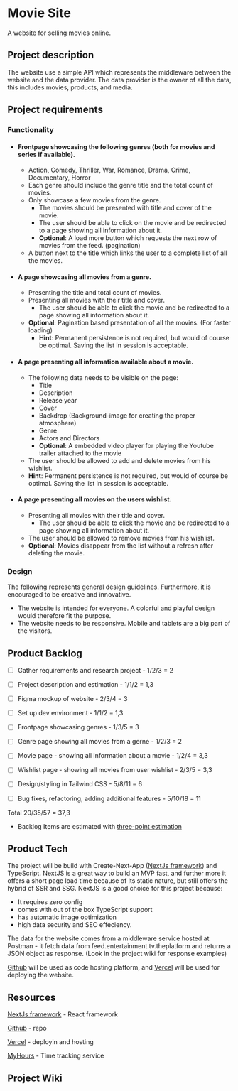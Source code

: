 # Movie Site
A website for selling movies online.

## Project description
The website use a simple API which represents the middleware between the website and the data provider. The data provider is the owner of all the data, this includes movies, products, and media.

## Project requirements

### Functionality

- #### Frontpage showcasing the following genres (both for movies and series if available).
    - Action, Comedy, Thriller, War, Romance, Drama, Crime, Documentary, Horror
    - Each genre should include the genre title and the total count of movies.
    - Only showcase a few movies from the genre.
        - The movies should be presented with title and cover of the movie.
        - The user should be able to click on the movie and be redirected to a page showing all information about it.
        - **Optional**: A load more button which requests the next row of movies from the feed. (pagination)
    - A button next to the title which links the user to a complete list of all the movies.
- #### A page showcasing all movies from a genre.
    - Presenting the title and total count of movies.
    - Presenting all movies with their title and cover.
        - The user should be able to click the movie and be redirected to a page showing all information about it.
    - **Optional**: Pagination based presentation of all the movies. (For faster loading)
        - **Hint**: Permanent persistence is not required, but would of course be optimal. Saving the list in session is acceptable.
- #### A page presenting all information available about a movie.
    - The following data needs to be visible on the page:
        - Title
        - Description
        - Release year
        - Cover
        - Backdrop (Background-image for creating the proper atmosphere)
        - Genre
        - Actors and Directors
        - **Optional**: A embedded video player for playing the Youtube trailer attached to the movie
    - The user should be allowed to add and delete movies from his wishlist.
    - **Hint**: Permanent persistence is not required, but would of course be optimal. Saving the list in session is acceptable.
- #### A page presenting all movies on the users wishlist.
    - Presenting all movies with their title and cover.
        - The user should be able to click the movie and be redirected to a page showing all information about it.
    - The user should be allowed to remove movies from his wishlist.
    - **Optional**: Movies disappear from the list without a refresh after deleting the movie.

### Design
The following represents general design guidelines. Furthermore, it is encouraged to be creative and innovative.
- The website is intended for everyone. A colorful and playful design would therefore fit the purpose.
- The website needs to be responsive. Mobile and tablets are a big part of the visitors.

## Product Backlog

- [ ] Gather requirements and research project - 1/2/3 = 2

- [ ] Project description and estimation - 1/1/2 = 1,3

- [ ] Figma mockup of website - 2/3/4 = 3

- [ ] Set up dev environment - 1/1/2 = 1,3

- [ ] Frontpage showcasing genres - 1/3/5 = 3

- [ ] Genre page showing all movies from a gerne - 1/2/3 = 2

- [ ] Movie page - showing all information about a movie - 1/2/4 = 3,3

- [ ] Wishlist page - showing all movies from user wishlist - 2/3/5 = 3,3

- [ ] Design/styling in Tailwind CSS - 5/8/11 = 6

- [ ] Bug fixes, refactoring, adding additional features - 5/10/18 = 11

Total 20/35/57 = 37,3

* Backlog Items are estimated with [three-point estimation](https://en.wikipedia.org/wiki/Three-point_estimation) 

## Product Tech
The project will be build with Create-Next-App ([NextJs framework](https://nextjs.org/)) and TypeScript. 
NextJS is a great way to build an MVP fast, and further more it offers a short page load time because of its static nature, but still offers the hybrid of SSR and SSG.
NextJS is a good choice for this project because: 
- It requires zero config
- comes with out of the box TypeScript support
- has automatic image optimization
- high data security and SEO effeciency. 

The data for the website comes from a middleware service hosted at Postman - it fetch data from feed.entertainment.tv.theplatform and returns a JSON object as response. (Look in the project wiki for response examples)

[Github](https://www.github.com) will be used as code hosting platform, and [Vercel](https://www.vercel.com) will be used for deploying the website. 


## Resources
[NextJs framework](https://nextjs.org/) - React framework

[Github](https://www.github.com) - repo

[Vercel](https://www.vercel.com) - deployin and hosting

[MyHours](https://www.myHours.com) - Time tracking service



## Project Wiki

